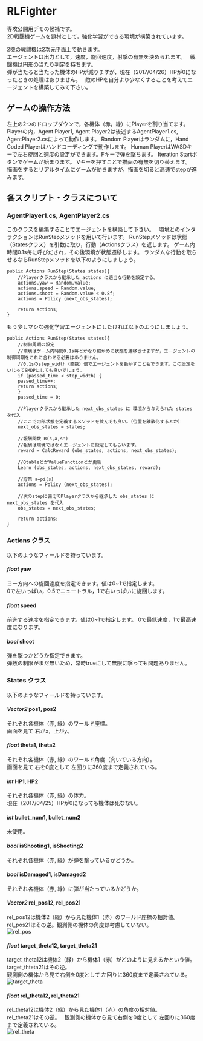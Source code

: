 # RLFighter

専攻公開用デモの候補です。  
2D戦闘機ゲームを題材として，強化学習ができる環境が構築されています。  

2機の戦闘機は2次元平面上で動きます。  
エージェントは出力として，速度，旋回速度，射撃の有無を決められます。  
戦闘機は円形の当たり判定を持ちます。  
弾が当たると当たった機体のHPが減りますが，現在（2017/04/26）HPが0になったときの処理はありません。  
敵のHPを自分より少なくすることを考えてエージェントを構築してみて下さい。

## ゲームの操作方法
左上の2つのドロップダウンで，各機体（赤，緑）にPlayerを割り当てます。  
Playerの内，Agent Player1, Agent Player2は後述するAgentPlayer1.cs, AgentPlayer2.csによって動作します。
Random Playerはランダムに，Hand Coded Playerはハンドコーディングで動作します。
Human PlayerはWASDキーで左右旋回と速度の設定ができます。Fキーで弾を撃ちます。
Iteration Startボタンでゲームが始まります。
Vキーを押すことで描画の有無を切り替えます。　　
描画をするとリアルタイムにゲームが動きますが，描画を切ると高速でstepが進みます。

## 各スクリプト・クラスについて
### AgentPlayer1.cs, AgentPlayer2.cs  
このクラスを編集することでエージェントを構築して下さい。  
環境とのインタラクションはRunStepメソッドを用いて行います。
RunStepメソッドは状態（Statesクラス）を引数に取り，行動（Actionsクラス）を返します。
ゲーム内時間0.1s毎に呼びだされ，その後環境が状態遷移します。
ランダムな行動を取らせるならRunStepメソッドを以下のようにしましょう。
```
public Actions RunStep(States states){
    //Playerクラスから継承した actions に適当な行動を設定する。
    actions.yaw = Random.value;
    actions.speed = Random.value;
    actions.shoot = Random.value < 0.8f;
    actions = Policy (next_obs_states);
		
    return actions;
}
```
もう少しマシな強化学習エージェントにしたければ以下のようにしましょう。
```
public Actions RunStep(States states){
    //制御周期の設定
    //環境はゲーム内時間0.1s毎とかなり細かめに状態を遷移させますが，エージェントの制御周期をこれに合わせる必要はありません。
    //0.1sのstep_width（整数）倍でエージェントを動かすこともできます。この設定をいじってSMDPにしても良いでしょう。
    if (passed_time < step_width) {
	passed_time++;
	return actions;
    }
    passed_time = 0;
		
    //Playerクラスから継承した next_obs_states に 環境から与えられた states を代入
    //ここで内部状態を定義するメソッドを挟んでも良い。（位置を離散化するとか）
    next_obs_states = states;
    
    //報酬関数 R(s,a,s')
    //報酬は環境ではなくエージェントに設定してもらいます。
    reward = CalcReward (obs_states, actions, next_obs_states);
    
    //QtableとかValueFunctionとか更新
    Learn (obs_states, actions, next_obs_states, reward);
		
    //方策 a=pi(s)
    actions = Policy (next_obs_states);
		
    //次のstepに備えてPlayerクラスから継承した obs_states に next_obs_states を代入
    obs_states = next_obs_states; 
    
    return actions;
}
```

### Actions クラス
以下のようなフィールドを持っています。  
#### *float* yaw  
ヨー方向への旋回速度を指定できます。値は0~1で指定します。  
0で左いっぱい，0.5でニュートラル，1で右いっぱいに旋回します。
#### *float* speed  
前進する速度を指定できます。値は0~1で指定します。
0で最低速度，1で最高速度になります。
#### *bool* shoot
弾を撃つかどうか指定できます。  
弾数の制限がまだ無いため，常時trueにして無限に撃っても問題ありません。

### States クラス
以下のようなフィールドを持っています。  
#### *Vector2* pos1, pos2  
それぞれ各機体（赤, 緑）のワールド座標。  
画面を見て 右がx，上がy。
#### *float* theta1, theta2  
それぞれ各機体（赤, 緑）のワールド角度（向いている方向）。  
画面を見て 右を0度として 左回りに360度まで定義されている。
#### *int* HP1, HP2
それぞれ各機体（赤, 緑）の体力。  
現在（2017/04/25）HPが0になっても機体は死なない。
#### *int* bullet_num1, bullet_num2  
未使用。  
#### *bool* isShooting1, isShooting2  
それぞれ各機体（赤, 緑）が弾を撃っているかどうか。  
#### *bool* isDamaged1, isDamaged2  
それぞれ各機体（赤, 緑）に弾が当たっているかどうか。  
#### *Vector2* rel_pos12, rel_pos21  
rel_pos12は機体2（緑）から見た機体1（赤）のワールド座標の相対値。  
rel_pos21はその逆。観測側の機体の角度は考慮していない。  
![rel_pos](https://github.com/shinjimp3/RLFighter/blob/master/rel_pos.png?raw=true)

#### *float* target_theta12, target_theta21
target_theta12は機体2（緑）から機体1（赤）がどのように見えるかという値。
target_thteta21はその逆。  
観測側の機体から見て右側を0度として 左回りに360度まで定義されている。
![target_theta](https://github.com/shinjimp3/RLFighter/blob/master/target_theta.png?raw=true)

#### *float* rel_theta12, rel_theta21  
rel_theta12は機体2（緑）から見た機体1（赤）の角度の相対値。  
rel_theta21はその逆。  
観測側の機体から見て右側を0度として 左回りに360度まで定義されている。  
![rel_theta](https://github.com/shinjimp3/RLFighter/blob/master/rel_theta.png?raw=true)
